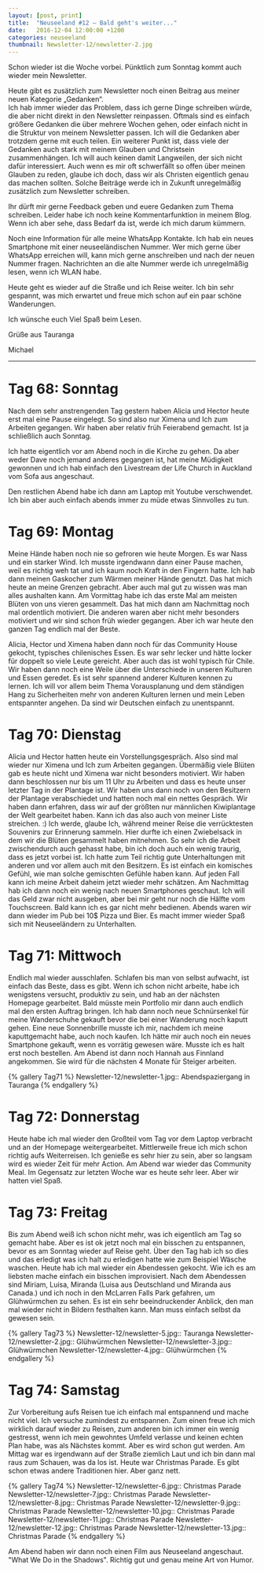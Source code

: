 ```yaml
---
layout: [post, print]
title:  "Neuseeland #12 – Bald geht's weiter..."
date:   2016-12-04 12:00:00 +1200
categories: neuseeland
thumbnail: Newsletter-12/newsletter-2.jpg
---
```

Schon wieder ist die Woche vorbei. Pünktlich zum Sonntag kommt auch wieder mein Newsletter. 

Heute gibt es zusätzlich zum Newsletter noch einen Beitrag aus meiner neuen Kategorie „Gedanken“.   
Ich hab immer wieder das Problem, dass ich gerne Dinge schreiben würde, die aber nicht direkt in den Newsletter reinpassen. Oftmals sind es einfach größere Gedanken die über mehrere Wochen gehen, oder einfach nicht in die Struktur von meinem Newsletter passen. Ich will die Gedanken aber trotzdem gerne mit euch teilen. Ein weiterer Punkt ist, dass viele der Gedanken auch stark mit meinem Glauben und Christsein zusammenhängen. Ich will auch keinen damit Langweilen, der sich nicht dafür interessiert. Auch wenn es mir oft schwerfällt so offen über meinen Glauben zu reden, glaube ich doch, dass wir als Christen eigentlich genau das machen sollten. Solche Beiträge werde ich in Zukunft unregelmäßig zusätzlich zum Newsletter schreiben.

Ihr dürft mir gerne Feedback geben und euere Gedanken zum Thema schreiben. Leider habe ich noch keine Kommentarfunktion in meinem Blog. Wenn ich aber sehe, dass Bedarf da ist, werde ich mich darum kümmern.

Noch eine Information für alle meine WhatsApp Kontakte. Ich hab ein neues Smartphone mit einer neuseeländischen Nummer. Wer mich gerne über WhatsApp erreichen will, kann mich gerne anschreiben und nach der neuen Nummer fragen. Nachrichten an die alte Nummer werde ich unregelmäßig lesen, wenn ich WLAN habe.

Heute geht es wieder auf die Straße und ich Reise weiter. Ich bin sehr gespannt, was mich erwartet und freue mich schon auf ein paar schöne Wanderungen.

Ich wünsche euch Viel Spaß beim Lesen.


Grüße aus Tauranga

Michael

______

Tag 68: Sonntag
===============

Nach dem sehr anstrengenden Tag gestern haben Alicia und Hector heute erst mal eine Pause eingelegt. So sind also nur Ximena und Ich zum Arbeiten gegangen. Wir haben aber relativ früh Feierabend gemacht. Ist ja schließlich auch Sonntag.

Ich hatte eigentlich vor am Abend noch in die Kirche zu gehen. Da aber weder Dave noch jemand anderes gegangen ist, hat meine Müdigkeit gewonnen und ich hab einfach den Livestream der Life Church in Auckland vom Sofa aus angeschaut.

Den restlichen Abend habe ich dann am Laptop mit Youtube verschwendet. Ich bin aber auch einfach abends immer zu müde etwas Sinnvolles zu tun.


Tag 69: Montag
==============

Meine Hände haben noch nie so gefroren wie heute Morgen. Es war Nass und ein starker Wind. Ich musste irgendwann dann einer Pause machen, weil es richtig weh tat und ich kaum noch Kraft in den Fingern hatte. Ich hab dann meinen Gaskocher zum Wärmen meiner Hände genutzt. Das hat mich heute an meine Grenzen gebracht. Aber auch mal gut zu wissen was man alles aushalten kann.
Am Vormittag habe ich das erste Mal am meisten Blüten von uns vieren gesammelt. Das hat mich dann am Nachmittag noch mal ordentlich motiviert. Die anderen waren aber nicht mehr besonders motiviert und wir sind schon früh wieder gegangen. Aber ich war heute den ganzen Tag endlich mal der Beste.

Alicia, Hector und Ximena haben dann noch für das Community House gekocht, typisches chilenisches Essen. Es war sehr lecker und hätte locker für doppelt so viele Leute gereicht. Aber auch das ist wohl typisch für Chile. Wir haben dann noch eine Weile über die Unterschiede in unseren Kulturen und Essen geredet. Es ist sehr spannend anderer Kulturen kennen zu lernen. Ich will vor allem beim Thema Vorausplanung und dem ständigen Hang zu Sicherheiten mehr von anderen Kulturen lernen und mein Leben entspannter angehen. Da sind wir Deutschen einfach zu unentspannt.


Tag 70: Dienstag
================

Alicia und Hector hatten heute ein Vorstellungsgespräch. Also sind mal wieder nur Ximena und Ich zum Arbeiten gegangen. Übermäßig viele Blüten gab es heute nicht und Ximena war nicht besonders motiviert. Wir haben dann beschlossen nur bis um 11 Uhr zu Arbeiten und dass es heute unser letzter Tag in der Plantage ist. Wir haben uns dann noch von den Besitzern der Plantage verabschiedet und hatten noch mal ein nettes Gespräch. Wir haben dann erfahren, dass wir auf der größten nur männlichen Kiwiplantage der Welt gearbeitet haben. Kann ich das also auch von meiner Liste streichen. :) Ich werde, glaube Ich, während meiner Reise die verrücktesten Souvenirs zur Erinnerung sammeln. Hier durfte ich einen Zwiebelsack in dem wir die Blüten gesammelt haben mitnehmen.
So sehr ich die Arbeit zwischendurch auch gehasst habe, bin ich doch auch ein wenig traurig, dass es jetzt vorbei ist.
Ich hatte zum Teil richtig gute Unterhaltungen mit anderen und vor allem auch mit den Besitzern.
Es ist einfach ein komisches Gefühl, wie man solche gemischten Gefühle haben kann. Auf jeden Fall kann ich meine Arbeit daheim jetzt wieder mehr schätzen.
Am Nachmittag hab ich dann noch ein wenig nach neuen Smartphones geschaut. Ich will das Geld zwar nicht ausgeben, aber bei mir geht nur noch die Hälfte vom Touchscreen. Bald kann ich es gar nicht mehr bedienen.
Abends waren wir dann wieder im Pub bei 10$ Pizza und Bier. Es macht immer wieder Spaß sich mit Neuseeländern zu Unterhalten.


Tag 71: Mittwoch
================

Endlich mal wieder ausschlafen. Schlafen bis man von selbst aufwacht, ist einfach das Beste, dass es gibt. Wenn ich schon nicht arbeite, habe ich wenigstens versucht, produktiv zu sein, und hab an der nächsten Homepage gearbeitet. Bald müsste mein Portfolio mir dann auch endlich mal den ersten Auftrag bringen.
Ich hab dann noch neue Schnürsenkel für meine Wanderschuhe gekauft bevor die bei einer Wanderung noch kaputt gehen. Eine neue Sonnenbrille musste ich mir, nachdem ich meine kaputtgemacht habe, auch noch kaufen. Ich hätte mir auch noch ein neues Smartphone gekauft, wenn es vorrätig gewesen wäre. Musste ich es halt erst noch bestellen.
Am Abend ist dann noch Hannah aus Finnland angekommen. Sie wird für die nächsten 4 Monate für Steiger arbeiten.

{% gallery Tag71 %}
Newsletter-12/newsletter-1.jpg:: Abendspaziergang in Tauranga
{% endgallery %}

Tag 72: Donnerstag
==================

Heute habe ich mal wieder den Großteil vom Tag vor dem Laptop verbracht und an der Homepage weitergearbeitet. Mittlerweile freue ich mich schon richtig aufs Weiterreisen. Ich genieße es sehr hier zu sein, aber so langsam wird es wieder Zeit für mehr Action.
Am Abend war wieder das Community Meal. Im Gegensatz zur letzten Woche war es heute sehr leer. Aber wir hatten viel Spaß.


Tag 73: Freitag
===============

Bis zum Abend weiß ich schon nicht mehr, was ich eigentlich am Tag so gemacht habe. Aber es ist ok jetzt noch mal ein bisschen zu entspannen, bevor es am Sonntag wieder auf Reise geht. Über den Tag hab ich so dies und das erledigt was ich halt zu erledigen hatte wie zum Beispiel Wäsche waschen.
Heute hab ich mal wieder ein Abendessen gekocht. Wie ich es am liebsten mache einfach ein bisschen improvisiert.
Nach dem Abendessen sind Miriam, Luisa, Miranda (Luisa aus Deutschland und Miranda aus Canada.) und ich noch in den McLarren Falls Park gefahren, um Glühwürmchen zu sehen. Es ist ein sehr beeindruckender Anblick, den man mal wieder nicht in Bildern festhalten kann. Man muss einfach selbst da gewesen sein.

{% gallery Tag73 %}
Newsletter-12/newsletter-5.jpg:: Tauranga
Newsletter-12/newsletter-2.jpg:: Glühwürmchen
Newsletter-12/newsletter-3.jpg:: Glühwürmchen
Newsletter-12/newsletter-4.jpg:: Glühwürmchen
{% endgallery %}


Tag 74: Samstag
===============

Zur Vorbereitung aufs Reisen tue ich einfach mal entspannend und mache nicht viel. Ich versuche zumindest zu entspannen. Zum einen freue ich mich wirklich darauf wieder zu Reisen, zum anderen bin ich immer ein wenig gestresst, wenn ich mein gewohntes Umfeld verlasse und keinen echten Plan habe, was als Nächstes kommt. Aber es wird schon gut werden.
Am Mittag war es irgendwann auf der Straße ziemlich Laut und ich bin dann mal raus zum Schauen, was da los ist. Heute war Christmas Parade. Es gibt schon etwas andere Traditionen hier. Aber ganz nett.

{% gallery Tag74 %}
Newsletter-12/newsletter-6.jpg:: Christmas Parade
Newsletter-12/newsletter-7.jpg:: Christmas Parade
Newsletter-12/newsletter-8.jpg:: Christmas Parade
Newsletter-12/newsletter-9.jpg:: Christmas Parade
Newsletter-12/newsletter-10.jpg:: Christmas Parade
Newsletter-12/newsletter-11.jpg:: Christmas Parade
Newsletter-12/newsletter-12.jpg:: Christmas Parade
Newsletter-12/newsletter-13.jpg:: Christmas Parade
{% endgallery %}

Am Abend haben wir dann noch einen Film aus Neuseeland angeschaut. "What We Do in the Shadows". Richtig gut und genau meine Art von Humor.

